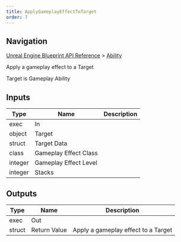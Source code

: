 ```yaml
---
title: ApplyGameplayEffectToTarget
order: 7
---
```

## Navigation

[Unreal Engine Blueprint API Reference](https://dev.epicgames.com/documentation/en-us/unreal-engine/BlueprintAPI) > [Ability](https://dev.epicgames.com/documentation/en-us/unreal-engine/BlueprintAPI/Ability)

Apply a gameplay effect to a Target

Target is Gameplay Ability

## Inputs

| Type | Name | Description |
| --- | --- | --- |
| exec | In |  |
| object | Target |  |
| struct | Target Data |  |
| class | Gameplay Effect Class |  |
| integer | Gameplay Effect Level |  |
| integer | Stacks |  |

## Outputs

| Type | Name | Description |
| --- | --- | --- |
| exec | Out |  |
| struct | Return Value | Apply a gameplay effect to a Target |
